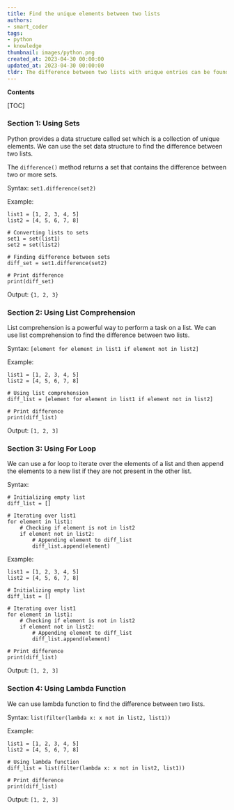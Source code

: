 ```yaml
---
title: Find the unique elements between two lists
authors:
- smart_coder
tags:
- python
- knowledge
thumbnail: images/python.png
created_at: 2023-04-30 00:00:00
updated_at: 2023-04-30 00:00:00
tldr: The difference between two lists with unique entries can be found by using the set.difference() method.
---
```


**Contents**

[TOC]

### Section 1: Using Sets
Python provides a data structure called set which is a collection of unique elements. We can use the set data structure to find the difference between two lists. 

The `difference()` method returns a set that contains the difference between two or more sets. 

Syntax:
`set1.difference(set2)`

Example:

```
list1 = [1, 2, 3, 4, 5] 
list2 = [4, 5, 6, 7, 8] 
  
# Converting lists to sets 
set1 = set(list1) 
set2 = set(list2) 
  
# Finding difference between sets 
diff_set = set1.difference(set2) 
  
# Print difference 
print(diff_set) 
```

Output:
`{1, 2, 3}`

### Section 2: Using List Comprehension
List comprehension is a powerful way to perform a task on a list. We can use list comprehension to find the difference between two lists.

Syntax:
`[element for element in list1 if element not in list2]`

Example:

```
list1 = [1, 2, 3, 4, 5] 
list2 = [4, 5, 6, 7, 8] 
  
# Using list comprehension 
diff_list = [element for element in list1 if element not in list2] 
  
# Print difference 
print(diff_list) 
```

Output:
`[1, 2, 3]`

### Section 3: Using For Loop
We can use a for loop to iterate over the elements of a list and then append the elements to a new list if they are not present in the other list.

Syntax:

```
# Initializing empty list 
diff_list = [] 
  
# Iterating over list1 
for element in list1: 
    # Checking if element is not in list2 
    if element not in list2: 
        # Appending element to diff_list 
        diff_list.append(element) 
```

Example:

```
list1 = [1, 2, 3, 4, 5] 
list2 = [4, 5, 6, 7, 8] 
  
# Initializing empty list 
diff_list = [] 
  
# Iterating over list1 
for element in list1: 
    # Checking if element is not in list2 
    if element not in list2: 
        # Appending element to diff_list 
        diff_list.append(element) 
  
# Print difference 
print(diff_list) 
```

Output:
`[1, 2, 3]`

### Section 4: Using Lambda Function
We can use lambda function to find the difference between two lists.

Syntax:
`list(filter(lambda x: x not in list2, list1))`

Example:

```
list1 = [1, 2, 3, 4, 5] 
list2 = [4, 5, 6, 7, 8] 
  
# Using lambda function 
diff_list = list(filter(lambda x: x not in list2, list1)) 
  
# Print difference 
print(diff_list) 
```

Output:
`[1, 2, 3]`
